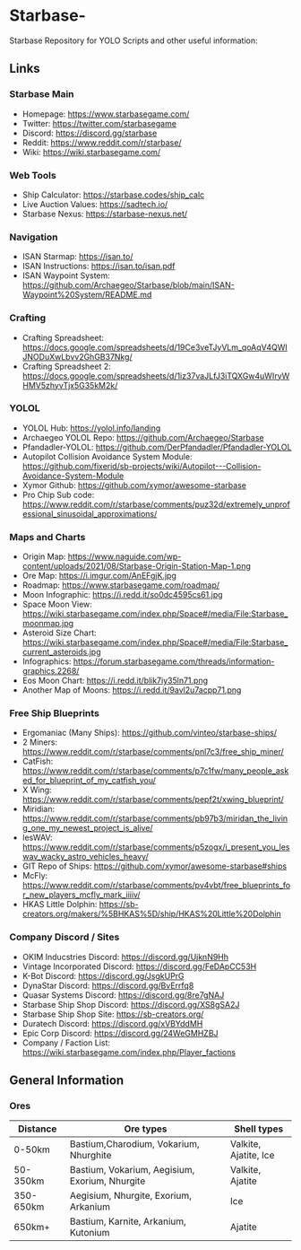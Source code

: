 # Starbase-
Starbase Repository for YOLO Scripts and other useful information:
## Links
### Starbase Main
* Homepage: https://www.starbasegame.com/
* Twitter: https://twitter.com/starbasegame
* Discord: https://discord.gg/starbase
* Reddit: https://www.reddit.com/r/starbase/
* Wiki: https://wiki.starbasegame.com/
### Web Tools
* Ship Calculator: https://starbase.codes/ship_calc
* Live Auction Values: https://sadtech.io/
* Starbase Nexus: https://starbase-nexus.net/
### Navigation
* ISAN Starmap: https://isan.to/
* ISAN Instructions: https://isan.to/isan.pdf
* ISAN Waypoint System: https://github.com/Archaegeo/Starbase/blob/main/ISAN-Waypoint%20System/README.md
### Crafting
* Crafting Spreadsheet: https://docs.google.com/spreadsheets/d/19Ce3veTJyVLm_qoAqV4QWIJNODuXwLbvv2GhGB37Nkg/
* Crafting Spreadsheet 2: https://docs.google.com/spreadsheets/d/1iz37vaJLfJ3iTQXGw4uWIryWHMV5zhyvTjx5G35kM2k/
### YOLOL 
* YOLOL Hub: https://yolol.info/landing
* Archaegeo YOLOL Repo: https://github.com/Archaegeo/Starbase
* Pfandadler-YOLOL: https://github.com/DerPfandadler/Pfandadler-YOLOL
* Autopilot Collision Avoidance System Module: https://github.com/fixerid/sb-projects/wiki/Autopilot---Collision-Avoidance-System-Module
* Xymor Github: https://github.com/xymor/awesome-starbase
* Pro Chip Sub code: https://www.reddit.com/r/starbase/comments/puz32d/extremely_unprofessional_sinusoidal_approximations/
### Maps and Charts
* Origin Map: https://www.naguide.com/wp-content/uploads/2021/08/Starbase-Origin-Station-Map-1.png
* Ore Map: https://i.imgur.com/AnEFgjK.jpg
* Roadmap: https://www.starbasegame.com/roadmap/
* Moon Infographic: https://i.redd.it/so0dc4595cs61.jpg
* Space Moon View: https://wiki.starbasegame.com/index.php/Space#/media/File:Starbase_moonmap.jpg
* Asteroid Size Chart: https://wiki.starbasegame.com/index.php/Space#/media/File:Starbase_current_asteroids.jpg
* Infographics: https://forum.starbasegame.com/threads/information-graphics.2268/
* Eos Moon Chart: https://i.redd.it/blik7iy35ln71.png
* Another Map of Moons: https://i.redd.it/9avl2u7acpp71.png
### Free Ship Blueprints
* Ergomaniac (Many Ships): https://github.com/vinteo/starbase-ships/
* 2 Miners: https://www.reddit.com/r/starbase/comments/pnl7c3/free_ship_miner/
* CatFish: https://www.reddit.com/r/starbase/comments/p7c1fw/many_people_asked_for_blueprint_of_my_catfish_you/
* X Wing: https://www.reddit.com/r/starbase/comments/pepf2t/xwing_blueprint/
* Miridian: https://www.reddit.com/r/starbase/comments/pb97b3/miridan_the_living_one_my_newest_project_is_alive/
* lesWAV: https://www.reddit.com/r/starbase/comments/p5zogx/i_present_you_leswav_wacky_astro_vehicles_heavy/
* GIT Repo of Ships: https://github.com/xymor/awesome-starbase#ships
* McFly: https://www.reddit.com/r/starbase/comments/pv4vbt/free_blueprints_for_new_players_mcfly_mark_iiiiv/
* HKAS Little Dolphin: https://sb-creators.org/makers/%5BHKAS%5D/ship/HKAS%20Little%20Dolphin
### Company Discord / Sites
* OKIM Inducstries Discord: https://discord.gg/UjknN9Hh
* Vintage Incorporated Discord: https://discord.gg/FeDApCC53H
* K-Bot Discord: https://discord.gg/JsgkUPrG
* DynaStar Discord: https://discord.gg/BvErrfq8
* Quasar Systems Discord: https://discord.gg/8re7gNAJ
* Starbase Ship Shop Discord: https://discord.gg/XS8gSA2J
* Starbase Ship Shop Site: https://sb-creators.org/
* Duratech Discord: https://discord.gg/xVBYddMH
* Epic Corp Discord: https://discord.gg/24WeGMHZBJ
* Company / Faction List: https://wiki.starbasegame.com/index.php/Player_factions
## General Information
### Ores

Distance | Ore types | Shell types
-------- | --------- | -----------
0-50km |Bastium,Charodium, Vokarium, Nhurghite | Valkite, Ajatite, Ice
50-350km | Bastium, Vokarium, Aegisium, Exorium, Nhurgite | Valkite, Ajatite
350-650km	| Aegisium, Nhurgite, Exorium, Arkanium | Ice
650km+ | Bastium, Karnite, Arkanium, Kutonium | Ajatite


